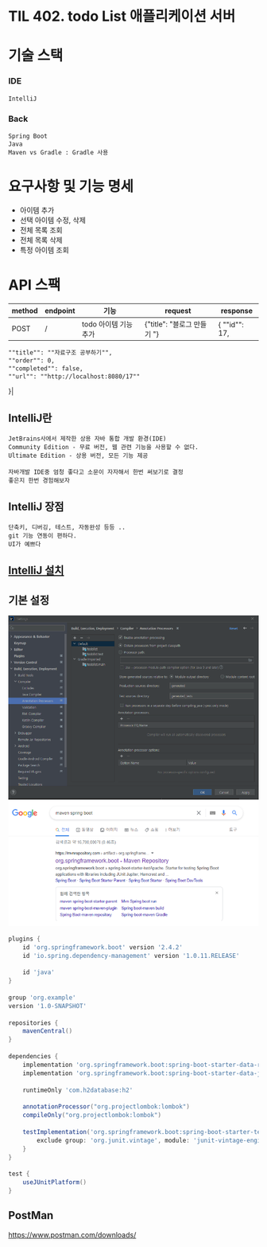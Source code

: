  # TIL 402. todo List 애플리케이션 서버
 # 기술 스택

### IDE
    IntelliJ
### Back 
    Spring Boot
    Java
    Maven vs Gradle : Gradle 사용


# 요구사항 및 기능 명세
* 아이템 추가
* 선택 아이템 수정, 삭제
* 전체 목록 조회
* 전체 목록 삭제
* 특정 아이템 조회
    
# API 스팩
|method|endpoint|기능|request|response
|---|---|---|---|---|
|POST|/|todo 아이템 기능 추가|{"title": "블로그 만들기 "}|{ ""id"": 17,
    ""title"": ""자료구조 공부하기"",
    ""order"": 0,
    ""completed"": false,
    ""url"": ""http://localhost:8080/17""
}|




## IntelliJ란
    JetBrains사에서 제작한 상용 자바 통합 개발 환경(IDE)
    Community Edition - 무료 버전, 웹 관련 기능을 사용할 수 없다.
    Ultimate Edition - 상용 버전, 모든 기능 제공
    
    자바개발 IDE중 엄청 좋다고 소문이 자자해서 한번 써보기로 결정
    좋은지 한번 경험해보자 

## IntelliJ 장점
    단축키, 디버깅, 테스트, 자동완성 등등 ..
    git 기능 연동이 편하다.
    UI가 예쁘다
    
## [IntelliJ 설치](https://www.jetbrains.com/ko-kr/idea/download/#section=windows)


## 기본 설정

![img.png](images/Annotation%20Processors%20설정.png)
![img.png](images/구글%20검색방법.png)

```gradle
plugins {
    id 'org.springframework.boot' version '2.4.2'
    id 'io.spring.dependency-management' version '1.0.11.RELEASE'

    id 'java'
}

group 'org.example'
version '1.0-SNAPSHOT'

repositories {
    mavenCentral()
}

dependencies {
    implementation 'org.springframework.boot:spring-boot-starter-data-rest'
    implementation 'org.springframework.boot:spring-boot-starter-data-jpa'

    runtimeOnly 'com.h2database:h2'

    annotationProcessor("org.projectlombok:lombok")
    compileOnly("org.projectlombok:lombok")

    testImplementation('org.springframework.boot:spring-boot-starter-test') {
        exclude group: 'org.junit.vintage', module: 'junit-vintage-engine'
    }
}

test {
    useJUnitPlatform()
}
```

## PostMan
https://www.postman.com/downloads/
